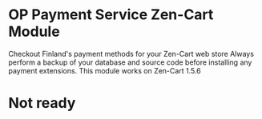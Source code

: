 # OP Payment Service Zen-Cart Module
Checkout Finland's payment methods for your Zen-Cart web store
Always perform a backup of your database and source code before installing any payment extensions.
This module works on Zen-Cart 1.5.6

# ############
# Not ready  
# ############
